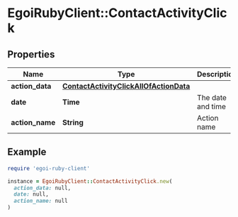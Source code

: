 # EgoiRubyClient::ContactActivityClick

## Properties

| Name | Type | Description | Notes |
| ---- | ---- | ----------- | ----- |
| **action_data** | [**ContactActivityClickAllOfActionData**](ContactActivityClickAllOfActionData.md) |  | [optional] |
| **date** | **Time** | The date and time | [optional] |
| **action_name** | **String** | Action name | [optional] |

## Example

```ruby
require 'egoi-ruby-client'

instance = EgoiRubyClient::ContactActivityClick.new(
  action_data: null,
  date: null,
  action_name: null
)
```

